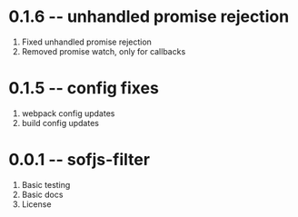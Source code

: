 # 0.1.6 -- unhandled promise rejection

1. Fixed unhandled promise rejection
2. Removed promise watch, only for callbacks

# 0.1.5 -- config fixes

1. webpack config updates
2. build config updates

# 0.0.1 -- sofjs-filter

1. Basic testing
2. Basic docs
3. License

